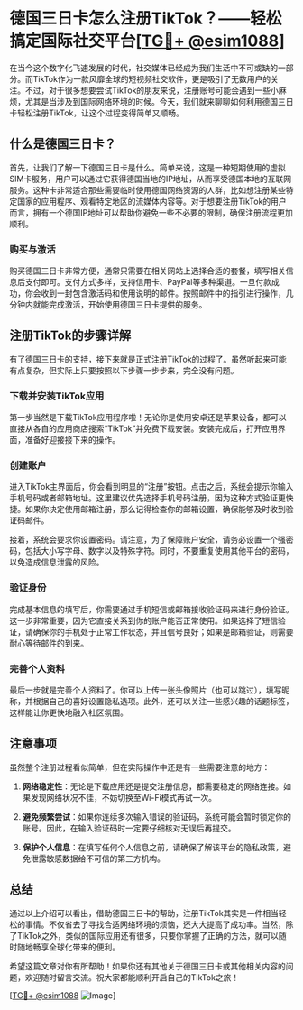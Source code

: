 # 德国三日卡怎么注册TikTok？——轻松搞定国际社交平台[[TG💪+ @esim1088](https://t.me/s/esim1088)]

在当今这个数字化飞速发展的时代，社交媒体已经成为我们生活中不可或缺的一部分。而TikTok作为一款风靡全球的短视频社交软件，更是吸引了无数用户的关注。不过，对于很多想要尝试TikTok的朋友来说，注册账号可能会遇到一些小麻烦，尤其是当涉及到国际网络环境的时候。今天，我们就来聊聊如何利用德国三日卡轻松注册TikTok，让这个过程变得简单又顺畅。

## 什么是德国三日卡？

首先，让我们了解一下德国三日卡是什么。简单来说，这是一种短期使用的虚拟SIM卡服务，用户可以通过它获得德国当地的IP地址，从而享受德国本地的互联网服务。这种卡非常适合那些需要临时使用德国网络资源的人群，比如想注册某些特定国家的应用程序、观看特定地区的流媒体内容等。对于想要注册TikTok的用户而言，拥有一个德国IP地址可以帮助你避免一些不必要的限制，确保注册流程更加顺利。

### 购买与激活

购买德国三日卡非常方便，通常只需要在相关网站上选择合适的套餐，填写相关信息后支付即可。支付方式多样，支持信用卡、PayPal等多种渠道。一旦付款成功，你会收到一封包含激活码和使用说明的邮件。按照邮件中的指引进行操作，几分钟内就能完成激活，开始使用德国三日卡提供的服务。

## 注册TikTok的步骤详解

有了德国三日卡的支持，接下来就是正式注册TikTok的过程了。虽然听起来可能有点复杂，但实际上只要按照以下步骤一步步来，完全没有问题。

### 下载并安装TikTok应用

第一步当然是下载TikTok应用程序啦！无论你是使用安卓还是苹果设备，都可以直接从各自的应用商店搜索“TikTok”并免费下载安装。安装完成后，打开应用界面，准备好迎接接下来的操作。

### 创建账户

进入TikTok主界面后，你会看到明显的“注册”按钮。点击之后，系统会提示你输入手机号码或者邮箱地址。这里建议优先选择手机号码注册，因为这种方式验证更快捷。如果你决定使用邮箱注册，那么记得检查你的邮箱设置，确保能够及时收到验证码邮件。

接着，系统会要求你设置密码。请注意，为了保障账户安全，请务必设置一个强密码，包括大小写字母、数字以及特殊字符。同时，不要重复使用其他平台的密码，以免造成信息泄露的风险。

### 验证身份

完成基本信息的填写后，你需要通过手机短信或邮箱接收验证码来进行身份验证。这一步非常重要，因为它直接关系到你的账户能否正常使用。如果选择了短信验证，请确保你的手机处于正常工作状态，并且信号良好；如果是邮箱验证，则需要耐心等待邮件的到来。

### 完善个人资料

最后一步就是完善个人资料了。你可以上传一张头像照片（也可以跳过），填写昵称，并根据自己的喜好设置隐私选项。此外，还可以关注一些感兴趣的话题标签，这样能让你更快地融入社区氛围。

## 注意事项

虽然整个注册过程看似简单，但在实际操作中还是有一些需要注意的地方：

1. **网络稳定性**：无论是下载应用还是提交注册信息，都需要稳定的网络连接。如果发现网络状况不佳，不妨切换至Wi-Fi模式再试一次。
   
2. **避免频繁尝试**：如果你连续多次输入错误的验证码，系统可能会暂时锁定你的账号。因此，在输入验证码时一定要仔细核对无误后再提交。

3. **保护个人信息**：在填写任何个人信息之前，请确保了解该平台的隐私政策，避免泄露敏感数据给不可信的第三方机构。

## 总结

通过以上介绍可以看出，借助德国三日卡的帮助，注册TikTok其实是一件相当轻松的事情。不仅省去了寻找合适网络环境的烦恼，还大大提高了成功率。当然，除了TikTok之外，类似的国际应用还有很多，只要你掌握了正确的方法，就可以随时随地畅享全球化带来的便利。

希望这篇文章对你有所帮助！如果你还有其他关于德国三日卡或其他相关内容的问题，欢迎随时留言交流。祝大家都能顺利开启自己的TikTok之旅！

[[TG💪+ @esim1088](https://t.me/s/esim1088) ![Image](https://i.postimg.cc/4NQfJmqS/Snipaste-2025-05-13-00-14-12.png)]